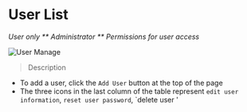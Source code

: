 # User List

*User only ** Administrator ** Permissions for user access*

![User Manage](_media/user_manage.png)

> Description

- To add a user, click the `Add User` button at the top of the page
- The three icons in the last column of the table represent `edit user information`, `reset user password`, `delete user '
